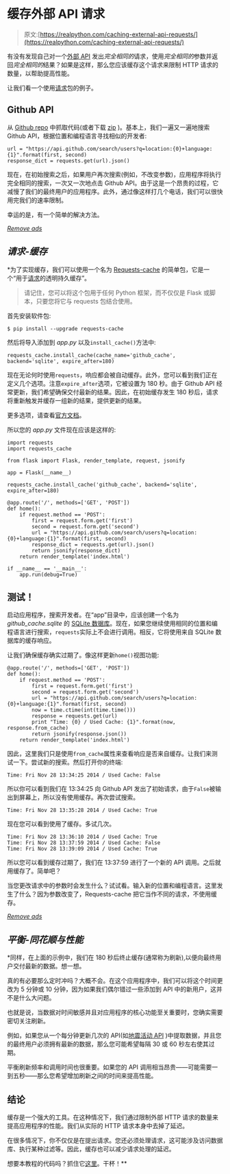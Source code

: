 # 缓存外部 API 请求

> 原文:[https://realpython.com/caching-external-api-requests/](https://realpython.com/caching-external-api-requests/)

有没有发现自己对一个[外部 API](https://realpython.com/api-integration-in-python/) 发出*完全相同的*请求，使用*完全相同的*参数并返回*完全相同的*结果？如果是这样，那么您应该缓存这个请求来限制 HTTP 请求的数量，以帮助提高性能。

让我们看一个使用[请求](https://realpython.com/python-requests/)包的例子。

## Github API

从 [Github repo](https://github.com/realpython/flask-single-page-app/tree/part5) 中抓取代码(或者下载 [zip](https://github.com/realpython/flask-single-page-app/releases/tag/part5) )。基本上，我们一遍又一遍地搜索 Github API，根据位置和编程语言寻找相似的开发者:

```
url = "https://api.github.com/search/users?q=location:{0}+language:{1}".format(first, second)
response_dict = requests.get(url).json()
```

现在，在初始搜索之后，如果用户再次搜索(例如，不改变参数)，应用程序将执行完全相同的搜索，一次又一次地点击 Github API。由于这是一个昂贵的过程，它减慢了我们的最终用户的应用程序。此外，通过像这样打几个电话，我们可以很快用完我们的速率限制。

幸运的是，有一个简单的解决方法。

[*Remove ads*](/account/join/)

## *请求-缓存*

 *为了实现缓存，我们可以使用一个名为 [Requests-cache](http://requests-cache.readthedocs.org/en/latest/index.html) 的简单包，它是一个“用于[请求](http://docs.python-requests.org/en/latest/)的透明持久缓存”。

> 请记住，您可以将这个包用于任何 Python 框架，而不仅仅是 Flask 或脚本，只要您将它与 requests 包结合使用。

首先安装软件包:

```
$ pip install --upgrade requests-cache
```

然后将导入添加到 *app.py* 以及`install_cache()`方法中:

```
requests_cache.install_cache(cache_name='github_cache', backend='sqlite', expire_after=180)
```

现在无论何时使用`requests`，响应都会被自动缓存。此外，您可以看到我们正在定义几个选项。注意`expire_after`选项，它被设置为 180 秒。由于 Github API 经常更新，我们希望确保交付最新的结果。因此，在初始缓存发生 180 秒后，请求将重新触发并缓存一组新的结果，提供更新的结果。

更多选项，请查看[官方文档](http://requests-cache.readthedocs.org/en/latest/api.html#requests_cache.core.install_cache)。

所以您的 *app.py* 文件现在应该是这样的:

```
import requests
import requests_cache

from flask import Flask, render_template, request, jsonify

app = Flask(__name__)

requests_cache.install_cache('github_cache', backend='sqlite', expire_after=180)

@app.route('/', methods=['GET', 'POST'])
def home():
    if request.method == 'POST':
        first = request.form.get('first')
        second = request.form.get('second')
        url = "https://api.github.com/search/users?q=location:{0}+language:{1}".format(first, second)
        response_dict = requests.get(url).json()
        return jsonify(response_dict)
    return render_template('index.html')

if __name__ == '__main__':
    app.run(debug=True)
```

## 测试！

启动应用程序，搜索开发者。在“app”目录中，应该创建一个名为 *github_cache.sqlite* 的 [SQLite 数据库](https://realpython.com/python-sqlite-sqlalchemy/)。现在，如果您继续使用相同的位置和编程语言进行搜索，`requests`实际上不会进行调用。相反，它将使用来自 SQLite 数据库的缓存响应。

让我们确保缓存确实过期了。像这样更新`home()`视图功能:

```
@app.route('/', methods=['GET', 'POST'])
def home():
    if request.method == 'POST':
        first = request.form.get('first')
        second = request.form.get('second')
        url = "https://api.github.com/search/users?q=location:{0}+language:{1}".format(first, second)
        now = time.ctime(int(time.time()))
        response = requests.get(url)
        print "Time: {0} / Used Cache: {1}".format(now, response.from_cache)
        return jsonify(response.json())
    return render_template('index.html')
```

因此，这里我们只是使用`from_cache`属性来查看响应是否来自缓存。让我们来测试一下。尝试新的搜索。然后打开你的终端:

```
Time: Fri Nov 28 13:34:25 2014 / Used Cache: False
```

所以你可以看到我们在 13:34:25 向 Github API 发出了初始请求，由于`False`被输出到屏幕上，所以没有使用缓存。再次尝试搜索。

```
Time: Fri Nov 28 13:35:28 2014 / Used Cache: True
```

现在您可以看到使用了缓存。多试几次。

```
Time: Fri Nov 28 13:36:10 2014 / Used Cache: True
Time: Fri Nov 28 13:37:59 2014 / Used Cache: False
Time: Fri Nov 28 13:39:09 2014 / Used Cache: True
```

所以您可以看到缓存过期了，我们在 13:37:59 进行了一个新的 API 调用。之后就用缓存了。简单吧？

当您更改请求中的参数时会发生什么？试试看。输入新的位置和编程语言。这里发生了什么？因为参数改变了，Requests-cache 把它当作不同的请求，不使用缓存。

[*Remove ads*](/account/join/)

## *平衡-同花顺与性能*

 *同样，在上面的示例中，我们在 180 秒后终止缓存(通常称为刷新),以便向最终用户交付最新的数据。想一想。

真的有必要那么定时冲吗？大概不会。在这个应用程序中，我们可以将这个时间更改为 5 分钟或 10 分钟，因为如果我们偶尔错过一些添加到 API 中的新用户，这并不是什么大问题。

也就是说，当数据对时间敏感并且对应用程序的核心功能至关重要时，您确实需要密切关注刷新。

例如，如果您从一个每分钟更新几次的 API(如[地震活动 API](http://www.programmableweb.com/api/seismic-data-portal) )中提取数据，并且您的最终用户必须拥有最新的数据，那么您可能希望每隔 30 或 60 秒左右使其过期。

平衡刷新频率和调用时间也很重要。如果您的 API 调用相当昂贵——可能需要一到五秒——那么您希望增加刷新之间的时间来提高性能。

## 结论

缓存是一个强大的工具。在这种情况下，我们通过限制外部 HTTP 请求的数量来提高应用程序的性能。我们从实际的 HTTP 请求本身中去掉了延迟。

在很多情况下，你不仅仅是在提出请求。您还必须处理请求，这可能涉及访问数据库、执行某种过滤等。因此，缓存也可以减少请求处理的延迟。

想要本教程的代码吗？抓住它[这里](https://github.com/realpython/flask-single-page-app/tree/part6)。干杯！**